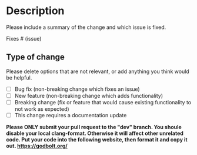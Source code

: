 # Description

Please include a summary of the change and which issue is fixed. 

Fixes # (issue)

## Type of change

Please delete options that are not relevant, or add anything you think would be helpful.

- [ ] Bug fix (non-breaking change which fixes an issue)
- [ ] New feature (non-breaking change which adds functionality)
- [ ] Breaking change (fix or feature that would cause existing functionality to not work as expected)
- [ ] This change requires a documentation update

**Please ONLY submit your pull request to the "dev" branch.
You shoule disable your local clang-format. Otherwise it will affect other unrelated code.
Put your code into the following website, then format it and copy it out.
https://godbolt.org/**
